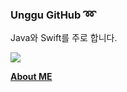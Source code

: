 ### Unggu GitHub :loop:

Java와 Swift를 주로 합니다.

<img src="https://github-readme-stats.vercel.app/api/top-langs/?username=UNGGU0704&layout=compact"><br>


[**About ME**](https://unggu.vercel.app) 
